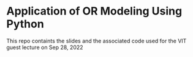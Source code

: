 # Application of OR Modeling Using Python
This repo containts the slides and the associated code used for the VIT guest lecture on Sep 28, 2022
